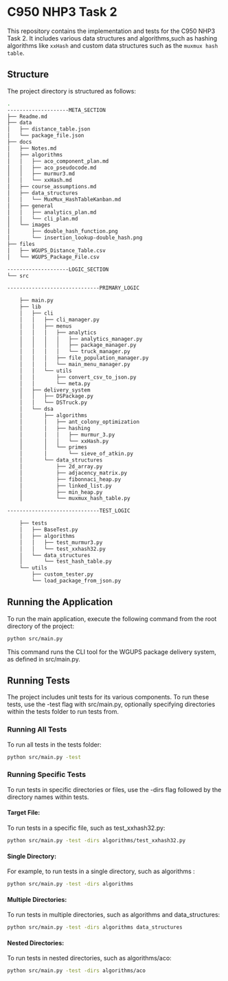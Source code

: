 # C950 NHP3 Task 2

This repository contains the implementation and tests for the C950 NHP3 Task 2. It includes various data structures and algorithms,such as hashing algorithms like `xxHash` and custom data structures such as the `muxmux hash table`.

## Structure

The project directory is structured as follows:

```zsh
.
--------------------META_SECTION
├── Readme.md
├── data
│   ├── distance_table.json
│   └── package_file.json
├── docs
│   ├── Notes.md
│   ├── algorithms
│   │   ├── aco_component_plan.md
│   │   ├── aco_pseudocode.md
│   │   ├── murmur3.md
│   │   └── xxHash.md
│   ├── course_assumptions.md
│   ├── data_structures
│   │   └── MuxMux_HashTableKanban.md
│   ├── general
│   │   ├── analytics_plan.md
│   │   └── cli_plan.md
│   └── images
│       ├── double_hash_function.png
│       └── insertion_lookup-double_hash.png
├── files
│   ├── WGUPS_Distance_Table.csv
│   └── WGUPS_Package_File.csv

--------------------LOGIC_SECTION
└── src

------------------------------PRIMARY_LOGIC

    ├── main.py 
    ├── lib
    │   ├── cli
    │   │   ├── cli_manager.py
    │   │   ├── menus
    │   │   │   ├── analytics
    │   │   │   │   ├── analytics_manager.py
    │   │   │   │   ├── package_manager.py
    │   │   │   │   └── truck_manager.py
    │   │   │   ├── file_population_manager.py
    │   │   │   └── main_menu_manager.py
    │   │   └── utils
    │   │       ├── convert_csv_to_json.py
    │   │       └── meta.py
    │   ├── delivery_system
    │   │   ├── DSPackage.py
    │   │   └── DSTruck.py
    │   └── dsa
    │       ├── algorithms
    │       │   ├── ant_colony_optimization
    │       │   ├── hashing
    │       │   │   ├── murmur_3.py
    │       │   │   └── xxHash.py
    │       │   └── primes
    │       │       └── sieve_of_atkin.py
    │       └── data_structures
    │           ├── 2d_array.py
    │           ├── adjacency_matrix.py
    │           ├── fibonnaci_heap.py
    │           ├── linked_list.py
    │           ├── min_heap.py
    │           └── muxmux_hash_table.py

------------------------------TEST_LOGIC

    ├── tests
    │   ├── BaseTest.py
    │   ├── algorithms
    │   │   ├── test_murmur3.py
    │   │   └── test_xxhash32.py
    │   └── data_structures
    │       └── test_hash_table.py
    └── utils
        ├── custom_tester.py
        └── load_package_from_json.py
```

## Running the Application

To run the main application, execute the following command from the root directory of the project:

```zsh
python src/main.py
```

This command runs the CLI tool for the WGUPS package delivery system, as defined in src/main.py.
## Running Tests

The project includes unit tests for its various components. To run these tests, use the -test flag with src/main.py, optionally specifying directories within the tests folder to run tests from.

### Running All Tests

To run all tests in the tests folder:
```zsh
python src/main.py -test
```

### Running Specific Tests

To run tests in specific directories or files, use the -dirs flag followed by the directory names within tests.

#### Target File:

To run tests in a specific file, such as test_xxhash32.py:

```zsh
python src/main.py -test -dirs algorithms/test_xxhash32.py
```

#### Single Directory:

For example, to run tests in a single directory, such as algorithms :

```zsh
python src/main.py -test -dirs algorithms
```

#### Multiple Directories:

To run tests in multiple directories, such as algorithms and data_structures:

```zsh
python src/main.py -test -dirs algorithms data_structures
```

#### Nested Directories:

To run tests in nested directories, such as algorithms/aco:

```zsh
python src/main.py -test -dirs algorithms/aco
```